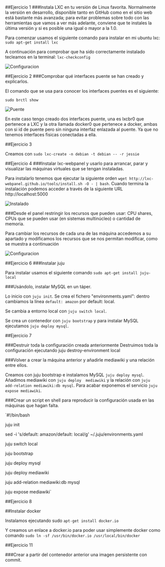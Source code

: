 ##Ejercicio 1
###Instala LXC en tu versión de Linux favorita. Normalmente la versión en desarrollo, disponible tanto en GitHub como en el sitio web está bastante más avanzada; para evitar problemas sobre todo con las herramientas que vamos a ver más adelante, conviene que te instales la última versión y si es posible una igual o mayor a la 1.0.

Para comenzar usamos el siguiente comando para instalar en mi ubuntu lxc: `sudo apt-get install lxc`

A continuación para comprobar que ha sido correctamente instalado tecleamos en la terminal: `lxc-checkconfig`

![Configuracion](https://gyazo.com/b54e53603099091a1c36742b88b5a8a6.png)

##Ejercicio 2
###Comprobar qué interfaces puente se han creado y explicarlos.

El comando que se usa para conocer los interfaces puentes es el siguiente:

`sudo brctl show`

![Puente](https://gyazo.com/e5d583524a29b61e884644cdf66967b9.png)

En este caso tengo creado dos interfaces puente, una es lxcbr0 que pertenece a LXC y la otra llamada docker0 que pertenece a docker, ambas con si id de puente pero sin ninguna interfaz enlazada al puente. Ya que no tenemos interfaces fisicas conectadas a ella.

##Ejercicio 3

Creamos con `sudo lxc-create -n debian -t debian -- -r jessie`	

##Ejercicio 4
###Instalar lxc-webpanel y usarlo para arrancar, parar y visualizar las máquinas virtuales que se tengan instaladas.

Para instalarlo tenemos que ejecutar la siguiente orden `wget http://lxc-webpanel.github.io/tools/install.sh -O - | bash`. Cuando termina la instalación podemos acceder a través de la siguiente URL http://localhost:5000

![Instalado](https://gyazo.com/b2f308d5c8a86966d0b311f921f01ebb.png)


###Desde el panel restringir los recursos que pueden usar: CPU shares, CPUs que se pueden usar (en sistemas multinúcleo) o cantidad de memoria.


Para cambiar los recursos de cada una de las máquina accedemos a su apartado y modificamos los recursos que se nos permitan modificar, como se muestra a continuación

![Configuracion](https://gyazo.com/58b7c9d58608b98ede424801d127d299.png)

##Ejercicio 6
###Instalar juju


Para instalar usamos el siguiente comando `sudo apt-get install juju-local`

###Usándolo, instalar MySQL en un táper.

Lo inicio con `juju init`. Se crea el fichero "environments.yaml": dentro cambiamos la línea `default: amazon` por default: local.

Se cambia a entorno local con `juju switch local`.

Se crea un contenedor con `juju bootstrap` y para instalar MySQL ejecutamos `juju deploy mysql`.


##Ejercicio 7

###Destruir toda la configuración creada anteriormente
Destruimos toda la configuración ejecutando juju destroy-environment local

###Volver a crear la máquina anterior y añadirle mediawiki y una relación entre ellos.

Creamos con juju bootstrap e instalamos MySQL `juju deploy mysql`. Añadimos mediawiki con `juju deploy  mediawiki` y la relación con `juju add-relation mediawiki:db mysql`. Para acabar exponemos el servicio `juju expose mediawiki`.

###Crear un script en shell para reproducir la configuración usada en las máquinas que hagan falta.

`#!/bin/bash

juju init

sed -i 's/default: amazon/default: local/g' ~/.juju/environments.yaml

juju switch local

juju bootstrap

juju deploy mysql

juju deploy mediawiki

juju add-relation mediawiki:db mysql

juju expose mediawiki`

##Ejercicio 8

##Instalar docker

Instalamos ejecutando sudo `apt-get install docker.io`

Y creamos un enlace a docker.io para poder usar simplemente docker como comando `sudo ln -sf /usr/bin/docker.io /usr/local/bin/docker`

##Ejercicio 11

###Crear a partir del contenedor anterior una imagen persistente con commit.


